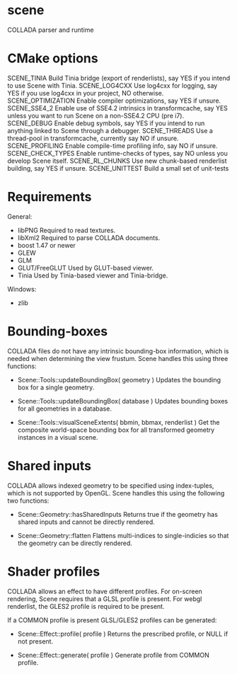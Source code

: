 scene
=====

COLLADA parser and runtime


CMake options
==============

SCENE_TINIA         Build Tinia bridge (export of renderlists), say YES if you
                    intend to use Scene with Tinia.
SCENE_LOG4CXX       Use log4cxx for logging, say YES if you use log4cxx in your
                    project, NO otherwise.
SCENE_OPTIMIZATION  Enable compiler optimizations, say YES if unsure.
SCENE_SSE4_2        Enable use of SSE4.2 intrinsics in transformcache, say YES
                    unless you want to run Scene on a non-SSE4.2 CPU (pre i7).
SCENE_DEBUG         Enable debug symbols, say YES if you intend to run anything
                    linked to Scene through a debugger.
SCENE_THREADS       Use a thread-pool in transformcache, currently say NO if
                    unsure.
SCENE_PROFILING     Enable compile-time profiling info, say NO if unsure.
SCENE_CHECK_TYPES   Enable runtime-checks of types, say NO unless you develop
                    Scene itself.
SCENE_RL_CHUNKS     Use new chunk-based renderlist building, say YES if unsure.
SCENE_UNITTEST      Build a small set of unit-tests


Requirements
============

General:
- libPNG                Required to read textures.
- libXml2               Required to parse COLLADA documents.
- boost 1.47 or newer
- GLEW
- GLM
- GLUT/FreeGLUT         Used by GLUT-based viewer.
- Tinia                 Used by Tinia-based viewer and Tinia-bridge.

Windows:
- zlib

Bounding-boxes
==============

COLLADA files do not have any intrinsic bounding-box information, which is
needed when determining the view frustum. Scene handles this using three
functions:

- Scene::Tools::updateBoundingBox( geometry )
  Updates the bounding box for a single geometry.

- Scene::Tools::updateBoundingBox( database )
  Updates bounding boxes for all geometries in a database.

- Scene::Tools::visualSceneExtents( bbmin, bbmax, renderlist )
  Get the composite world-space bounding box for all transformed geometry
  instances in a visual scene.

Shared inputs
=============

COLLADA allows indexed geometry to be specified using index-tuples, which is not
supported by OpenGL. Scene handles this using the following two functions:

- Scene::Geometry::hasSharedInputs
  Returns true if the geometry has shared inputs and cannot be directly
  rendered.

- Scene::Geometry::flatten
  Flattens multi-indices to single-indicies so that the geometry can be
  directly rendered.


Shader profiles
===============

COLLADA allows an effect to have different profiles. For on-screen rendering,
Scene requires that a GLSL profile is present. For webgl renderlist, the GLES2
profile is required to be present.

If a COMMON profile is present GLSL/GLES2 profiles can be generated:

- Scene::Effect::profile( profile )
  Returns the prescribed profile, or NULL if not present.

- Scene::Effect::generate( profile )
  Generate profile from COMMON profile.


